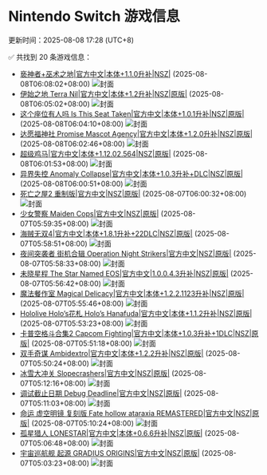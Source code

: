 # Nintendo Switch 游戏信息
更新时间：2025-08-08 17:28 (UTC+8)

✅ 共找到 20 条游戏信息：

- [亵神者+巫术之地|官方中文|本体+1.1.0升补|NSZ|](https://www.gamer520.com/97509.html) (2025-08-08T06:08:02+08:00)
  ![封面](https://s1.imagehub.cc/images/2025/08/08/832304d29a43b8a6b001cff756802218.jpg)
- [伊始之地 Terra Nil|官方中文|本体+1.2升补|NSZ|原版|](https://www.gamer520.com/69582.html) (2025-08-08T06:05:02+08:00)
  ![封面](https://shared.cdn.queniuqe.com/store_item_assets/steam/apps/1593030/capsule_616x353_schinese.jpg?t=1682689894)
- [这个座位有人吗 Is This Seat Taken|官方中文|本体+1.0.1升补|NSZ|原版|](https://www.gamer520.com/97506.html) (2025-08-08T06:04:10+08:00)
  ![封面](https://assets.nintendo.com/image/upload/ar_16:9,c_lpad,w_1240/b_white/f_auto/q_auto/ncom/software/switch/70010000100805/c59f00bf53569566be288a8446782bf73338ebf05e0285ed996c1b850cfb3bc0)
- [达愿福神社 Promise Mascot Agency|官方中文|本体+1.2.0升补|NSZ|原版|](https://www.gamer520.com/91109.html) (2025-08-08T06:02:46+08:00)
  ![封面](https://shared.cdn.queniuqe.com/store_item_assets/steam/apps/2585830/capsule_616x353.jpg?t=1744297367)
- [超级鸡马|官方中文|本体+1.12.02.564|NSZ|原版|](https://www.gamer520.com/20017.html) (2025-08-08T06:01:53+08:00)
  ![封面](https://shared.cdn.queniuqe.com/store_item_assets/steam/apps/386940/capsule_616x353.jpg?t=1715624179)
- [异界失控 Anomaly Collapse|官方中文|本体+1.0.3升补+DLC|NSZ|原版|](https://www.gamer520.com/96322.html) (2025-08-08T06:00:51+08:00)
  ![封面](https://shared.cdn.queniuqe.com/store_item_assets/steam/apps/2082410/capsule_616x353_schinese.jpg?t=1712897781)
- [死亡之屋2 重制版|官方中文|NSZ|原版|](https://www.gamer520.com/97388.html) (2025-08-07T06:00:32+08:00)
  ![封面](https://shared.cdn.queniuqe.com/store_item_assets/steam/apps/3376690/cb0f4813772a1f6850a23202d370ad4c0f22a877/capsule_616x353.jpg?t=1754389960)
- [少女警察 Maiden Cops|官方中文|NSZ|原版|](https://www.gamer520.com/97469.html) (2025-08-07T05:59:35+08:00)
  ![封面](https://img-eshop.cdn.nintendo.net/i/4284ab6040b0bf854fb74db0d04b59ca87a86c365a71f91334df6e8a6b947cdb.jpg?w=1920)
- [海贼无双4|官方中文|本体+1.8.1升补+22DLC|NSZ|原版|](https://www.gamer520.com/29825.html) (2025-08-07T05:58:51+08:00)
  ![封面](https://ig.freer.blog/2023/09/14/849c43bde41e3.jpg)
- [夜间突袭者 街机合辑 Operation Night Strikers|官方中文|NSZ|原版|](https://www.gamer520.com/97467.html) (2025-08-07T05:58:33+08:00)
  ![封面](https://assets.nintendo.com/image/upload/ar_16:9,c_lpad,w_1240/b_white/f_auto/q_auto/ncom/software/switch/70010000099033/e6ea123e080e2af45924c1aacb62eda9f604fa3912919aaa57579f70b34100c3)
- [未晓星程 The Star Named EOS|官方中文|1.0.0.4.3升补|NSZ|原版|](https://www.gamer520.com/84540.html) (2025-08-07T05:56:42+08:00)
  ![封面](https://shared.cdn.queniuqe.com/store_item_assets/steam/apps/1619230/capsule_616x353_schinese.jpg?t=1721719042)
- [魔法餐作室 Magical Delicacy|官方中文|本体+1.2.2.1123升补|NSZ|原版|](https://www.gamer520.com/81165.html) (2025-08-07T05:55:46+08:00)
  ![封面](https://shared.cdn.queniuqe.com/store_item_assets/steam/apps/2231190/capsule_616x353_schinese.jpg?t=1721138421)
- [Hololive Holo’s花札 Holo’s Hanafuda|官方中文|本体+1.1.2升补|NSZ|原版|](https://www.gamer520.com/97045.html) (2025-08-07T05:53:23+08:00)
  ![封面](https://s1.imagehub.cc/images/2025/07/31/a1e2c79f7c13faa3726be3711b8abe96.jpg)
- [卡普空格斗合集2 Capcom Fighting|官方中文|本体+1.0.3升补+1DLC|NSZ|原版|](https://www.gamer520.com/92879.html) (2025-08-07T05:51:18+08:00)
  ![封面](https://shared.cdn.queniuqe.com/store_item_assets/steam/apps/2400430/capsule_616x353.jpg?t=1738730817)
- [双手奇谋 Ambidextro|官方中文|本体+1.2.2升补|NSZ|原版|](https://www.gamer520.com/94806.html) (2025-08-07T05:50:24+08:00)
  ![封面](https://s1.imagehub.cc/images/2025/06/21/2784e3c86dae970daea5d9142176f168.jpg)
- [冰雪大冲关 Slopecrashers|官方中文|NSZ|原版|](https://www.gamer520.com/97434.html) (2025-08-07T05:12:16+08:00)
  ![封面](https://assets.nintendo.com/image/upload/ar_16:9,c_lpad,w_1240/b_white/f_auto/q_auto/ncom/software/switch/70010000046841/858114a6637a1cfcc36228f67111911f9f4468dc4458e142ff290cc936cf8ef2)
- [调试截止日期 Debug Deadline|官方中文|NSZ|原版|](https://www.gamer520.com/97432.html) (2025-08-07T05:11:03+08:00)
  ![封面](https://img-eshop.cdn.nintendo.net/i/b3d48c7745f565c214f40f244aaa6a4656847af4fb31b3bb8fd72ad5dfa8ee6f.jpg?w=1000)
- [命运 虚空明镜 复刻版 Fate hollow ataraxia REMASTERED|官方中文|NSZ|原版|](https://www.gamer520.com/97430.html) (2025-08-07T05:10:24+08:00)
  ![封面](https://assets.nintendo.com/image/upload/ar_16:9,c_lpad,w_1240/b_white/f_auto/q_auto/ncom/software/switch/70010000093320/27c6d97cfbf0129b0f75cb52748cf4f1ec028bf97b655c45f59c9d4c66bc33ac)
- [孤星猎人 LONESTAR|官方中文|本体+0.6.6升补|NSZ|原版|](https://www.gamer520.com/97425.html) (2025-08-07T05:06:48+08:00)
  ![封面](https://shared.cdn.queniuqe.com/store_item_assets/steam/apps/2056210/capsule_616x353_schinese.jpg?t=1731580184)
- [宇宙巡航舰 起源 GRADIUS ORIGINS|官方中文|NSZ|原版|](https://www.gamer520.com/97428.html) (2025-08-07T05:03:23+08:00)
  ![封面](https://shared.cdn.queniuqe.com/store_item_assets/steam/apps/2897590/capsule_616x353.jpg?t=1754492411)
